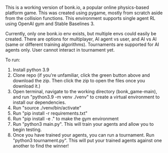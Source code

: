This is a working version of bonk.io, a popular online physics-based platform game. This was created using pygame, mostly from scratch aside from the collision functions. This environment supports single agent RL using OpenAI gym and Stable Baselines 3. 

Currently, only one bonk.io env exists, but multiple envs could easily be created. There are options for multiplayer, AI agent vs user, and AI vs AI (same or different training algorithms). Tournaments are supported for AI agents only. User cannot interact in tournament yet.

To run:
1. Install python 3.9
2. Clone repo (if you're unfamiliar, click the green button above and download the zip. Then click the zip to open the files once you download it.)
3. Open terminal, navigate to the working directory (bonk_game-main), and run "python3.9 -m venv ./venv" to create a virtual environment to install our dependencies.
4. Run "source ./venv/bin/activate"
5. Run "pip install -r requirements.txt"
6. Run "pip install -e ." to make the gym environment
7. Run "python3 main.py". This will train your agents and allow you to begin testing.
8. Once you have trained your agents, you can run a tournament. Run "python3 tournament.py". This will put your trained agents against one another to find the winner! 


